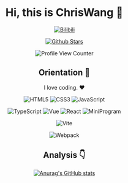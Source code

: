 
<div align=center>

<!-- <img alt="Yiyang Sun" src="./assets/avatar.png" width=100 /> -->

# Hi, this is ChrisWang :wave:

<p>

[![Bilibili](https://img.shields.io/badge/dynamic/json?labelColor=FE7398&logo=bilibili&logoColor=white&label=bilibili%20fans&color=00aeec&query=%24.data.totalSubs&url=https%3A%2F%2Fapi.spencerwoo.com%2Fsubstats%2F%3Fsource%3Dbilibili%26queryKey%3D439734028)](https://space.bilibili.com/439734028)
<!-- [![Zhihu](https://img.shields.io/badge/dynamic/json?color=142026&labelColor=0066ff&logo=zhihu&logoColor=white&label=zhihu%20fans&query=%24.data.totalSubs&url=https%3A%2F%2Fapi.spencerwoo.com%2Fsubstats%2F%3Fsource%3Dzhihu%26queryKey%3DSilverComet7)](https://www.zhihu.com/people/SilverComet7)
[![Juejin](https://img.shields.io/badge/juejin-%E5%AD%99%E8%BD%B6%E6%89%AC-1e80ff?logo=bytedance)](https://juejin.cn/user/4010632618185038) -->
[![Github Stars](https://img.shields.io/github/stars/SilverComet7?color=faf408&label=github%20stars&logo=github)](https://github.com/SilverComet7)

</p>

<p>

<!-- [![Website](https://img.shields.io/badge/personal%20website-syy11.cn-b860ff?logo=html5&logoColor=white&labelColor=red)](https://syy11.cn) -->

</p>

![Profile View Counter](https://komarev.com/ghpvc/?username=SilverComet7)


## Orientation :dart:

I love coding. :heart:

<!-- I love Front End technologys. :heart: -->

<p>

![HTML5](https://img.shields.io/badge/-HTML5-red?logo=html5&logoColor=white)
![CSS3](https://img.shields.io/badge/-CSS3-blue?logo=css3&logoColor=white)
![JavaScript](https://img.shields.io/badge/-JavaScript-yellow?logo=javascript&logoColor=white)

</p>

<p>

![TypeScript](https://img.shields.io/badge/-TypeScript-blue?logo=typescript&logoColor=white)
![Vue](https://img.shields.io/badge/-Vue-34495e?logo=vue.js)
![React](https://img.shields.io/badge/-React-282c34?logo=react)
![MiniProgram](https://img.shields.io/badge/-MiniProgram-07c160?logo=wechat&logoColor=white)

</p>

<p>

![Vite](https://img.shields.io/badge/-Vite-646cff?logo=vite&logoColor=white)
<!-- ![Rollup](https://img.shields.io/badge/-Rollup-ef3335?logo=rollup.js&logoColor=white) -->
![Webpack](https://img.shields.io/badge/-Webpack-1a6bac?logo=webpack)

</p>

## Analysis :point_down:

[![Anurag's GitHub stats](https://github-readme-stats.vercel.app/api?username=SilverComet7&theme=gruvbox&show_icons=true)](https://github.com/SilverComet7)



</div>

















<!--
**SilverComet7/SilverComet7** is a ✨ _special_ ✨ repository because its `README.md` (this file) appears on your GitHub profile.

Here are some ideas to get you started:

- 🔭 I’m currently working on ...
- 🌱 I’m currently learning ...
- 👯 I’m looking to collaborate on ...
- 🤔 I’m looking for help with ...
- 💬 Ask me about ...
- 📫 How to reach me: ...
- 😄 Pronouns: ...
- ⚡ Fun fact: ...
-->
